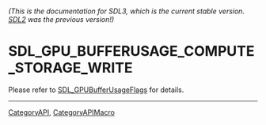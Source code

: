 ###### (This is the documentation for SDL3, which is the current stable version. [SDL2](https://wiki.libsdl.org/SDL2/) was the previous version!)
# SDL_GPU_BUFFERUSAGE_COMPUTE_STORAGE_WRITE

Please refer to [SDL_GPUBufferUsageFlags](SDL_GPUBufferUsageFlags) for details.

----
[CategoryAPI](CategoryAPI), [CategoryAPIMacro](CategoryAPIMacro)

